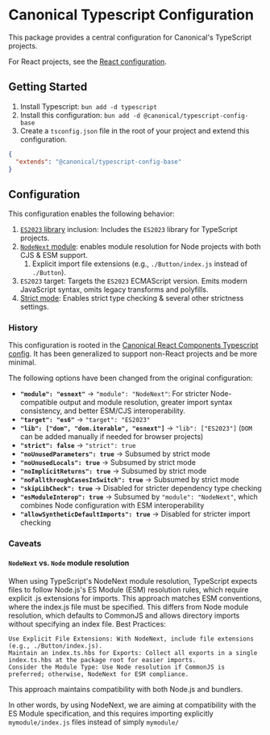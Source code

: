 # Canonical Typescript Configuration

This package provides a central configuration for Canonical's TypeScript projects.

For React projects, see the [React configuration](https://www.npmjs.com/package/@canonical/typescript-config-react).

## Getting Started
1. Install Typescript: `bun add -d typescript`
2. Install this configuration: `bun add -d @canonical/typescript-config-base`
3. Create a `tsconfig.json` file in the root of your project and extend this configuration.

```json
{
  "extends": "@canonical/typescript-config-base"
}
```

## Configuration

This configuration enables the following behavior:
1. [`ES2023` library](https://www.typescriptlang.org/tsconfig/#lib) inclusion: Includes the `ES2023` library for TypeScript projects.
2. [`NodeNext` module](https://www.typescriptlang.org/tsconfig/#module): enables module resolution for Node projects with both CJS & ESM support.
   1. Explicit import file extensions (e.g., `./Button/index.js` instead of `./Button`).
3. `ES2023` target: Targets the `ES2023` ECMAScript version. Emits modern JavaScript syntax, omits legacy transforms and polyfills. 
4. [Strict mode](https://www.typescriptlang.org/tsconfig/#strict): Enables strict type checking & several other strictness settings.

### History

This configuration is rooted in the [Canonical React Components Typescript config](https://github.com/canonical/react-components/blob/30cc5e338f1fbca75625a94993bccd6cf902fc28/tsconfig.json). 
It has been generalized to support non-React projects and be more minimal.

The following options have been changed from the original configuration:

- **`"module": "esnext"`** → `"module": "NodeNext"`: For stricter Node-compatible output and module resolution, greater import syntax consistency, and better ESM/CJS interoperability.
- **`"target": "es6"`** → `"target": "ES2023"`
- **`"lib": ["dom", "dom.iterable", "esnext"]`** → `"lib": ["ES2023"]` (`DOM` can be added manually if needed for browser projects)
- **`"strict": false`** → `"strict": true`
- **`"noUnusedParameters": true`** → Subsumed by strict mode
- **`"noUnusedLocals": true`** → Subsumed by strict mode
- **`"noImplicitReturns": true`** → Subsumed by strict mode
- **`"noFallthroughCasesInSwitch": true`** → Subsumed by strict mode
- **`"skipLibCheck": true`** → Disabled for stricter dependency type checking
- **`"esModuleInterop": true`** → Subsumed by `"module": "NodeNext"`, which combines Node configuration with ESM interoperability
- **`"allowSyntheticDefaultImports": true`** → Disabled for stricter import checking

### Caveats

#### `NodeNext` vs. `Node` module resolution

When using TypeScript's NodeNext module resolution, TypeScript expects files to follow Node.js's ES Module (ESM) resolution rules, which require explicit .js extensions for imports. This approach matches ESM conventions, where the index.js file must be specified. This differs from Node module resolution, which defaults to CommonJS and allows directory imports without specifying an index file.
Best Practices:

    Use Explicit File Extensions: With NodeNext, include file extensions (e.g., ./Button/index.js).
    Maintain an index.ts.hbs for Exports: Collect all exports in a single index.ts.hbs at the package root for easier imports.
    Consider the Module Type: Use Node resolution if CommonJS is preferred; otherwise, NodeNext for ESM compliance.

This approach maintains compatibility with both Node.js and bundlers.

In other words, by using NodeNext, we are aiming at compatibility with the ES Module specification, and this requires importing explicitly `mymodule/index.js` files instead of simply `mymodule/`
